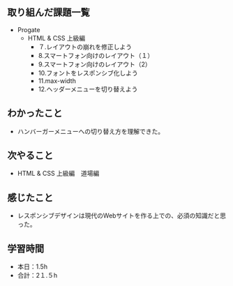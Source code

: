 ## 取り組んだ課題一覧
- Progate
  - HTML & CSS 上級編
    - ７.レイアウトの崩れを修正しよう
    - 8.スマートフォン向けのレイアウト（１）
    - 9.スマートフォン向けのレイアウト（2）
    - 10.フォントをレスポンシブ化しよう
    - 11.max-width
    - 12.ヘッダーメニューを切り替えよう
## わかったこと
- ハンバーガーメニューへの切り替え方を理解できた。
## 次やること
- HTML & CSS 上級編　道場編
## 感じたこと
- レスポンシブデザインは現代のWebサイトを作る上での、必須の知識だと思った。
## 学習時間
- 本日：1.5h
- 合計：2１.５h
